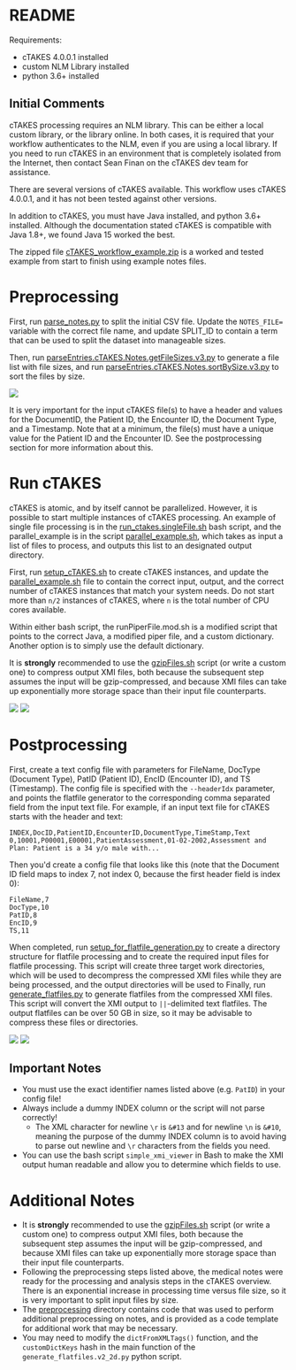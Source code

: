 # README
Requirements:

- cTAKES 4.0.0.1 installed
- custom NLM Library installed 
- python 3.6+ installed

## Initial Comments
cTAKES processing requires an NLM library. This can be either a local custom library, or the library online. In both cases, it is required that your workflow authenticates to the NLM, even if you are using a local library. If you need to run cTAKES in an environment that is completely isolated from the Internet, then contact Sean Finan on the cTAKES dev team for assistance.

There are several versions of cTAKES available. This workflow uses cTAKES 4.0.0.1, and it has not been tested against other versions.

In addition to cTAKES, you must have Java installed, and python 3.6+ installed. Although the documentation stated cTAKES is compatible with 
Java 1.8+, we found Java 15 worked the best.

The zipped file [cTAKES_workflow_example.zip](code/cTAKES_workflow_example.zip) is a worked and tested example from start to finish using example notes files.

# Preprocessing
First, run [parse_notes.py](code/parse_notes.py) to split the initial CSV file. Update the `NOTES_FILE=` variable with the correct file name, and update SPLIT_ID to contain a term that can be used to split the dataset into manageable sizes.

Then, run [parseEntries.cTAKES.Notes.getFileSizes.v3.py](code/parseEntries.cTAKES.Notes.getFileSizes.v3.py) to generate a file list with file sizes, and run [parseEntries.cTAKES.Notes.sortBySize.v3.py](code/parseEntries.cTAKES.Notes.sortBySize.v3.py) to sort the files by size.

![](media/cTAKES_preprocessing.png)

It is very important for the input cTAKES file(s) to have a header and values for the DocumentID, the Patient ID, the Encounter ID, the Document Type, and a Timestamp. Note that at a minimum, the file(s) must have a unique value for the Patient ID and the Encounter ID. See the postprocessing section for more information about this.

# Run cTAKES
cTAKES is atomic, and by itself cannot be parallelized. However, it is possible to start multiple instances of cTAKES processing. An example of single file processing is in the [run_ctakes.singleFile.sh](code/run_ctakes.singleFile.sh) bash script, and the parallel_example is in the script [parallel_example.sh](code/parallel_example.sh), which takes as input a list of files to process, and outputs this list to an designated output directory.

First, run [setup_cTAKES.sh](code/setup_cTAKES.sh) to create cTAKES instances, and update the [parallel_example.sh](code/parallel_example.sh) file to contain the correct input, output, and the correct number of cTAKES instances that match your system needs. Do not start more than `n/2` instances of cTAKES, where `n` is the total number of CPU cores available. 

Within either bash script, the runPiperFile.mod.sh is a modified script that points to the correct Java, a modified piper file, and a custom dictionary. Another option is to simply use the default dictionary.

It is **strongly** recommended to use the [gzipFiles.sh](/code/gzipFiles.sh) script (or write a custom one) to compress output XMI files, both because the subsequent step assumes the input will be gzip-compressed, and because XMI files can take up exponentially more storage space than their input file counterparts.

![](media/cTAKES_running.png)
![](media/cTAKES_details.png)

# Postprocessing
First, create a text config file with parameters for FileName, DocType (Document Type), PatID (Patient ID), EncID (Encounter ID), and TS (Timestamp). The config file is specified with the `--headerIdx` parameter, and points the flatfile generator to the corresponding comma separated field from the input text file. For example, if an input text file for cTAKES starts with the header and text:

    INDEX,DocID,PatientID,EncounterID,DocumentType,TimeStamp,Text
    0,10001,P00001,E00001,PatientAssessment,01-02-2002,Assessment and Plan: Patient is a 34 y/o male with...

Then you'd create a config file that looks like this (note that the Document ID field maps to index 7, not index 0, because the first header field is index 0):

    FileName,7
    DocType,10
    PatID,8
    EncID,9
    TS,11

When completed, run [setup_for_flatfile_generation.py](code/setup_for_flatfile_generation.py) to create a directory structure for flatfile processing and to create the required input files for flatfile processing. This script will create three target work directories, which will be used to decompress the compressed XMI files while they are being processed, and the output directories will be used to Finally, run [generate_flatfiles.py](code/generate_flatfiles.py) to generate flatfiles from the compressed XMI files. This script will convert the XMI output to `||`-delimited text flatfiles. The output flatfiles can be over 50 GB in size, so it may be advisable to compress these files or directories.

![](media/postprocessing_1.png)
![](media/postprocessing_2.png)

## Important Notes
* You must use the exact identifier names listed above (e.g. `PatID`) in your config file!
* Always include a dummy INDEX column or the script will not parse correctly!
  * The XML character for newline `\r` is `&#13` and for newline `\n` is `&#10`, meaning the purpose of the dummy INDEX column is to avoid having to parse out newline and `\r` characters from the fields you need.
* You can use the bash script `simple_xmi_viewer` in Bash to make the XMI output human readable and allow you to determine which fields to use.

# Additional Notes
* It is **strongly** recommended to use the [gzipFiles.sh](/code/gzipFiles.sh) script (or write a custom one) to compress output XMI files, both because the subsequent step assumes the input will be gzip-compressed, and because XMI files can take up exponentially more storage space than their input file counterparts.
* Following the preprocessing steps listed above, the medical notes were ready for the processing and analysis steps in the cTAKES overview. There is an exponential increase in processing time versus file size, so it is very important to split input files by size.
* The [preprocessing](code/preprocessing) directory contains code that was used to perform additional preprocessing on notes, and is provided as a code template for additional work that may be necessary.
* You may need to modify the `dictFromXMLTags()` function, and the `customDictKeys` hash in the main function of the `generate_flatfiles.v2_2d.py` python script.
